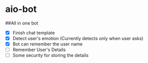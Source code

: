 # aio-bot

##All in one bot

- [x] Finish chat template
- [X] Detect user's emotion (Currently detects only when user asks)
- [x] Bot can remember the user name
- [ ] Remember User's Details
- [ ] Some security for storing the details
